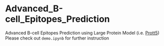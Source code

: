 # Advanced_B-cell_Epitopes_Prediction

Advanced B-cell Epitopes Prediction using Large Protein Model (i.e. [Prott5](https://github.com/agemagician/ProtTrans)) <br>
Please check out `demo.ipynb` for further instruction
